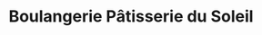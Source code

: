 ---
title: "Boulangerie Pâtisserie du Soleil"
url: /arcueil/boulangerie-patisserie-du-soleil/
shop: boulangerie
---